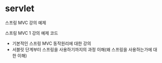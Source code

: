 # servlet
스프링 MVC 강의 예제

스프링 MVC 1 강의 예제 코드
- 기본적인 스프링 MVC 동작원리에 대한 강의
- 서블릿 단계부터 스프링을 사용하기까지의 과정 이해(왜 스프링을 사용하는가에 대한 이해)


